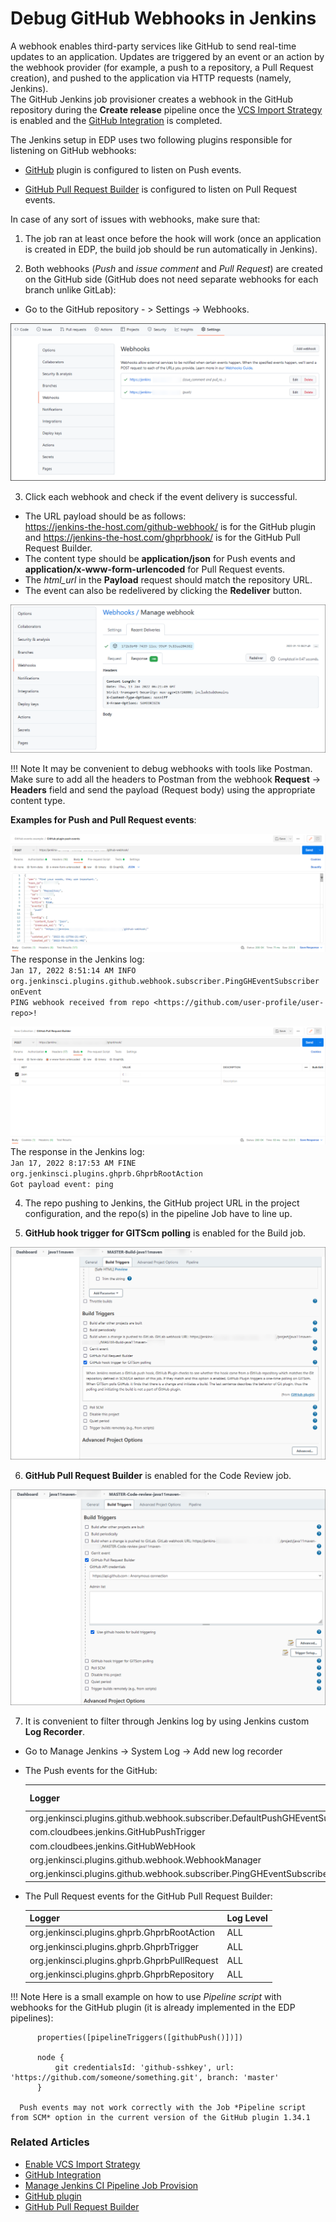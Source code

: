# Debug GitHub Webhooks in Jenkins

A webhook enables third-party services like GitHub to send real-time updates to an application. Updates are triggered by an event or an action by the webhook provider (for example, a push to a repository, a Pull Request creation), and pushed to the application via HTTP requests (namely, Jenkins).<br>
The GitHub Jenkins job provisioner creates a webhook in the GitHub repository during the **Create release** pipeline once the [VCS Import Strategy](import-strategy.md) is enabled and the [GitHub Integration](github-integration.md) is completed.

The Jenkins setup in EDP uses two following plugins responsible for listening on GitHub webhooks:

* [GitHub](https://plugins.jenkins.io/github/) plugin is configured to listen on Push events.

* [GitHub Pull Request Builder](https://plugins.jenkins.io/ghprb/) is configured to listen on Pull Request events.

In case of any sort of issues with webhooks, make sure that:

1. The job ran at least once before the hook will work (once an application is created in EDP, the build job should be run automatically in Jenkins).

2. Both webhooks (_Push_ and _issue comment_ and _Pull Request_) are created on the GitHub side (GitHub does not need separate webhooks for each branch unlike GitLab):
  * Go to the GitHub repository - > Settings -> Webhooks.

  ![webhook](../assets/operator-guide/github-webhooks1.png "webhook")

3. Click each webhook and check if the event delivery is successful.
  * The URL payload should be as follows:<br>
  https://jenkins-the-host.com/github-webhook/ is for the GitHub plugin and https://jenkins-the-host.com/ghprbhook/ is for the GitHub Pull Request Builder.
  * The content type should be **application/json** for Push events and **application/x-www-form-urlencoded** for Pull Request events.
  * The *html_url* in the **Payload** request should match the repository URL.
  * The event can also be redelivered by clicking the **Redeliver** button.

  ![webhook](../assets/operator-guide/github-webhooks2.png "webhook")

  !!! Note
      It may be convenient to debug webhooks with tools like Postman.<br>
      Make sure to add all the headers to Postman from the webhook **Request** -> **Headers** field and send the payload (Request body) using the appropriate content type.<br>

  **Examples for Push and Pull Request events**:

  ![webhook](../assets/operator-guide/github-webhooks-postman1.png "webhook")
   The response in the Jenkins log:<br>
     `Jan 17, 2022 8:51:14 AM INFO org.jenkinsci.plugins.github.webhook.subscriber.PingGHEventSubscriber onEvent`<br>
     `PING webhook received from repo <https://github.com/user-profile/user-repo>!`<br>

  ![webhook](../assets/operator-guide/github-webhooks-postman2.png "webhook")
   The response in the Jenkins log:<br>
     `Jan 17, 2022 8:17:53 AM FINE org.jenkinsci.plugins.ghprb.GhprbRootAction`<br>
     `Got payload event: ping`<br>

4. The repo pushing to Jenkins, the GitHub project URL in the project configuration, and the repo(s) in the pipeline Job have to line up.

5. **GitHub hook trigger for GITScm polling** is enabled for the Build job.

  ![webhook](../assets/operator-guide/github-webhooks3.png "webhook")

6. **GitHub Pull Request Builder** is enabled for the Code Review job.

  ![webhook](../assets/operator-guide/github-webhooks4.png "webhook")

7. It is convenient to filter through Jenkins log by using Jenkins custom **Log Recorder**.
  * Go to Manage Jenkins -> System Log -> Add new log recorder
  * The Push events for the GitHub:

    | Logger | Log Level |
    | ------ | --------- |
    | org.jenkinsci.plugins.github.webhook.subscriber.DefaultPushGHEventSubscriber | ALL |
    | com.cloudbees.jenkins.GitHubPushTrigger | ALL |
    | com.cloudbees.jenkins.GitHubWebHook | ALL |
    | org.jenkinsci.plugins.github.webhook.WebhookManager | ALL |
    | org.jenkinsci.plugins.github.webhook.subscriber.PingGHEventSubscriber | ALL |

  * The Pull Request events for the GitHub Pull Request Builder:

    | Logger | Log Level |
    | ------ | --------- |
    | org.jenkinsci.plugins.ghprb.GhprbRootAction | ALL |
    | org.jenkinsci.plugins.ghprb.GhprbTrigger | ALL |
    | org.jenkinsci.plugins.ghprb.GhprbPullRequest | ALL |
    | org.jenkinsci.plugins.ghprb.GhprbRepository | ALL |

  !!! Note
      Here is a small example on how to use *Pipeline script* with webhooks for the GitHub plugin (it is already implemented in the EDP pipelines):

          properties([pipelineTriggers([githubPush()])])

          node {
              git credentialsId: 'github-sshkey', url: 'https://github.com/someone/something.git', branch: 'master'
          }

      Push events may not work correctly with the Job *Pipeline script from SCM* option in the current version of the GitHub plugin 1.34.1

### Related Articles

* [Enable VCS Import Strategy](import-strategy.md)
* [GitHub Integration](github-integration.md)
* [Manage Jenkins CI Pipeline Job Provision](manage-jenkins-ci-job-provision.md)
* [GitHub plugin](https://plugins.jenkins.io/github/)
* [GitHub Pull Request Builder](https://plugins.jenkins.io/ghprb/)